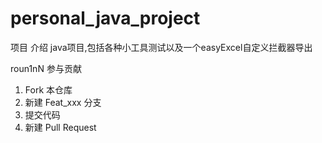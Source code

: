 # personal_java_project

项目 介绍
java项目,包括各种小工具测试以及一个easyExcel自定义拦截器导出



roun1nN 参与贡献

1.  Fork 本仓库
2.  新建 Feat_xxx 分支
3.  提交代码
4.  新建 Pull Request


